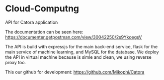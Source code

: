 # Cloud-Computng

API for Catora application

The documentation can be seen here: https://documenter.getpostman.com/view/30042250/2s9YkoegsV

The API is build with expressjs for the main back-end service, flask for the main service of machine learning, and MySQL for the database. We deploy the API in virtual machine because is simle and clean, we using reverse proxy too.

This our github for development: https://github.com/Mikophi/Catora

